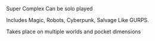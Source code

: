 
Super Complex
Can be solo played

Includes Magic, Robots, Cyberpunk, Salvage
Like GURPS.

Takes place on multiple worlds and pocket dimensions